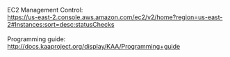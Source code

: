 EC2 Management Control:<br>
https://us-east-2.console.aws.amazon.com/ec2/v2/home?region=us-east-2#Instances:sort=desc:statusChecks<br>
<br>
Programming guide:<br>
http://docs.kaaproject.org/display/KAA/Programming+guide<br>

